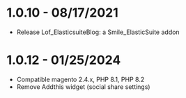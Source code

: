 # 1.0.10 - 08/17/2021
- Release Lof_ElasticsuiteBlog: a Smile_ElasticSuite addon

# 1.0.12 - 01/25/2024
- Compatible magento 2.4.x, PHP 8.1, PHP 8.2
- Remove Addthis widget (social share settings)
